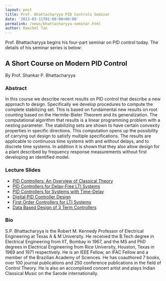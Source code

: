 ```yaml
---
layout: post
title: Prof. Bhattacharyya PID Controls Seminar
date: '2013-03-11T01:00:00+00:00'
permalink: /news/bhattacharyya-seminar.html
author: Raechel Tan
---
```

Prof. Bhattacharyya begins his four-part seminar on PID control today.
The details of his seminar series is below:

## A Short Course on Modern PID Control

By Prof. Shankar P. Bhattacharyya


### Abstract

In this course we describe recent results on PID control that describe a new approach to design. Specifically we develop procedures to compute the complete stabilizing set. This is based on fundamental new results on root counting based on the Hermite-Bieler Theorem and its generalization. The computational algorithm that results is a linear programming problem with a nesting parameter. The stabilizing sets are shown to have certain convexity properties in specific directions.  This computation opens up the possibility of carrying out design to satisfy multiple specifications. The results are applicable to continuous time systems with and without delays, and to discrete time systems. In addition it is shown that they also allow design for a plant described by frequency response measurements without first developing an identified model.


### Lecture Slides
* <a href="../assets/files/PID/modernPID1-overview.pdf" target="_new">PID Controllers: An Overview of Classical Theory</a>
* <a href="../assets/files/PID/modernPID2-lti.pdf" target="_new">PID Controllers for Delay-Free LTI Systems</a>
* <a href="../assets/files/PID/modernPID3-delay.pdf" target="_new">PID Controllers for Systems with Time-Delay</a>
* <a href="../assets/files/PID/modernPID4-digitalPID.pdf" target="_new">Digital PID Controller Design</a>
* <a href="../assets/files/PID/modernPID5-firstorder.pdf" target="_new">First Order Controllers for LTI Systems</a>
* <a href="../assets/files/PID/modernPID6-modelfree.pdf" target="_new">Data Based Design of 3 Term Controllers</a>


### Bio

S.P. Bhattacharyya is the Robert M. Kennedy Professor of Electrical Engineering at Texas A & M University. He received the B.Tech degree in Electrical Engineering from IIT, Bombay in 1967, and the MS and PhD degrees in Electrical Engineering from Rice University, Houston, Texas in 1969 and 1971 respectively. He is an IEEE Fellow, an IFAC Fellow and a member of the Brazilian Academy of Sciences. He has coauthored 7 books, over 100 journal publications and 250  conference publications in the field of Control Theory.  He is also an accomplised concert artist and plays Indian Classical Music on the Sarode internationally.

